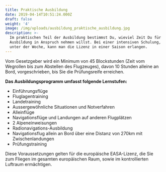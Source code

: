 ```yaml
---
title: Praktische Ausbildung
date: 2019-04-14T10:51:24.000Z
draft: false
weight: '4'
image: /img/uploads/ausbildung_praktische_ausbildung.jpg
description: >-
  Im praktischen Teil der Ausbildung bestimmst Du, wieviel Zeit Du für die
  Ausbildung in Anspruch nehmen willst. Bei einer intensiven Schulung, auch
  unter der Woche, kann man die Lizenz in einer Saison erlangen.
---
```

Vom Gesetzgeber wird ein Minimum von 45 Blockstunden (Zeit vom Wegrollen bis zum Abstellen des Flugzeuges), davon 10 Stunden alleine an Bord, vorgeschrieben, bis Sie die Prüfungsreife erreichen.

**Das Ausbildungsprogramm umfasst folgende Lernstufen:**

* Einführungsflüge
* Fluglagentraining
* Landetraining
* Aussergewöhnliche Situationen und Notverfahren
* Alleinflüge
* Navigationsflüge und Landungen auf anderen Flugplätzen
* 2 Alpeneinweisungen
* Radionavigations-Ausbildung
* Navigationsflug allein an Bord über eine Distanz von 270km mit Zwischenlandungen
* Prüfungstraining

Diese Voraussetzungen gelten für die europäische EASA-Lizenz, die Sie zum Fliegen im gesamten europäischen Raum, sowie im kontrollierten Luftraum ermächtigen.
